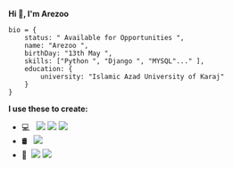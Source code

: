 __Hi 👋, I'm Arezoo__
```
bio = {
    status: " Available for Opportunities ",
    name: "Arezoo ",
    birthDay: "13th May ",
    skills: ["Python ", "Django ", "MYSQL"..." ],
    education: {
        university: "Islamic Azad University of Karaj"
    }
}
```

<!--
**ArezooAfshar1/ArezooAfshar1** is a ✨ _special_ ✨ repository because its `README.md` (this file) appears on your GitHub profile.

Here are some ideas to get you started:

- 🔭 I’m currently working on ...
- 🌱 I’m currently learning ...
- 👯 I’m looking to collaborate on ...
- 🤔 I’m looking for help with ...
- 💬 Ask me about ...
- 📫 How to reach me: ...
- 😄 Pronouns: ...
- ⚡ Fun fact: ...
-->
__I use these to create:__

- 💻 &nbsp;
<img src='https://img.shields.io/badge/python-3670A0?style=for-the-badge&logo=python&logoColor=ffdd54'/> <img src="https://img.shields.io/badge/Django-092E20?style=for-the-badge&logo=django&logoColor=green"/> <img src="https://img.shields.io/badge/HTML-red"/><br>
- 🛢 &nbsp; <img src="https://shields.io/badge/MySQL-lightgrey?logo=mysql&style=plastic&logoColor=white&labelColor=blue"/>
- 🔧 &nbsp;<img src="https://img.shields.io/badge/Linux-FCC624?style=for-the-badge&logo=linux&logoColor=black"/> <img src="https://img.shields.io/badge/Vscode-007ACC?style=for-the-badge&logo=visualstudiocode&logoColor=white"/>

